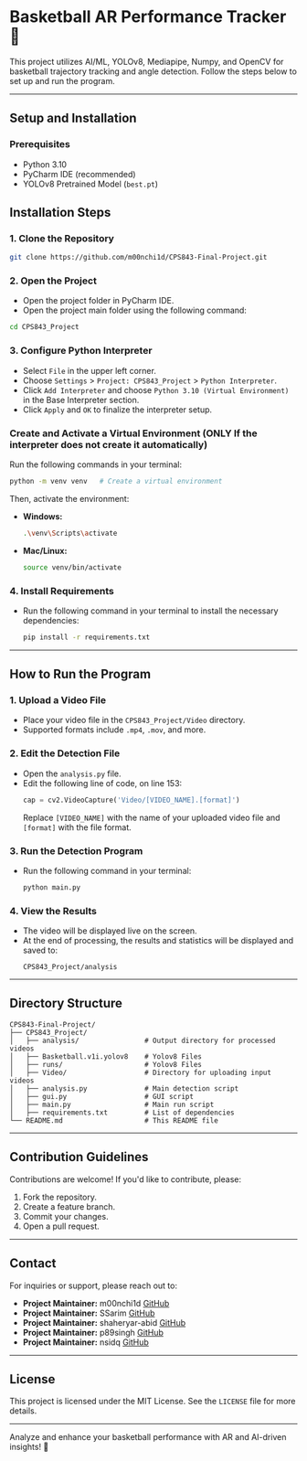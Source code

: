 
# Basketball AR Performance Tracker 🏀

This project utilizes AI/ML, YOLOv8, Mediapipe, Numpy, and OpenCV for basketball trajectory tracking and angle detection. Follow the steps below to set up and run the program.

---

## Setup and Installation

### Prerequisites
- Python 3.10
- PyCharm IDE (recommended)
- YOLOv8 Pretrained Model (`best.pt`)


## Installation Steps
### 1. **Clone the Repository**
   ```bash
   git clone https://github.com/m00nchi1d/CPS843-Final-Project.git
   ```
### 2. **Open the Project**
   - Open the project folder in PyCharm IDE.
   - Open the project main folder using the following command:
   ```bash
   cd CPS843_Project
   ```

### 3. **Configure Python Interpreter**
   - Select `File` in the upper left corner.
   - Choose `Settings` > `Project: CPS843_Project` > `Python Interpreter`.
   - Click `Add Interpreter` and choose `Python 3.10 (Virtual Environment)` in the Base Interpreter section.
   - Click `Apply` and `OK` to finalize the interpreter setup.

###  Create and Activate a Virtual Environment (ONLY If the interpreter does not create it automatically)
Run the following commands in your terminal:
```bash
python -m venv venv   # Create a virtual environment
```
Then, activate the environment:
- **Windows:**
  ```bash
  .\venv\Scripts\activate
  ```
- **Mac/Linux:**
  ```bash
  source venv/bin/activate
  ```

### 4. **Install Requirements**
   - Run the following command in your terminal to install the necessary dependencies:
     ```bash
     pip install -r requirements.txt
     ```

---

## How to Run the Program

### 1. Upload a Video File
- Place your video file in the `CPS843_Project/Video` directory.
- Supported formats include `.mp4`, `.mov`, and more.

### 2. Edit the Detection File
- Open the `analysis.py` file.
- Edit the following line of code, on line 153:
  ```python
  cap = cv2.VideoCapture('Video/[VIDEO_NAME].[format]')
  ```
  Replace `[VIDEO_NAME]` with the name of your uploaded video file and `[format]` with the file format.

### 3. Run the Detection Program
- Run the following command in your terminal:
  ```bash
  python main.py
  ```

### 4. View the Results
- The video will be displayed live on the screen.
- At the end of processing, the results and statistics will be displayed and saved to:
  ```
  CPS843_Project/analysis
  ```
---

## **Directory Structure**
```
CPS843-Final-Project/
├── CPS843_Project/
│   ├── analysis/                # Output directory for processed videos
│   ├── Basketball.v1i.yolov8    # Yolov8 Files
│   ├── runs/                    # Yolov8 Files
│   ├── Video/                   # Directory for uploading input videos
│   ├── analysis.py              # Main detection script
│   ├── gui.py                   # GUI script  
│   ├── main.py                  # Main run script       
│   ├── requirements.txt         # List of dependencies
└── README.md                    # This README file 
```

---
## Contribution Guidelines
Contributions are welcome! If you'd like to contribute, please:
1. Fork the repository.
2. Create a feature branch.
3. Commit your changes.
4. Open a pull request.

---

## Contact
For inquiries or support, please reach out to:
- **Project Maintainer:** m00nchi1d 
  [GitHub](https://github.com/m00nchi1d)
- **Project Maintainer:**  SSarim
  [GitHub](https://github.com/SSarim)
- **Project Maintainer:**  shaheryar-abid 
  [GitHub](https://github.com/shaheryar-abid)
- **Project Maintainer:**  p89singh 
  [GitHub](https://github.com/p89singh)
- **Project Maintainer:**  nsidq 
  [GitHub](https://github.com/nsidq)

---
## **License**
This project is licensed under the MIT License. See the `LICENSE` file for more details.

---

Analyze and enhance your basketball performance with AR and AI-driven insights! 🏀


